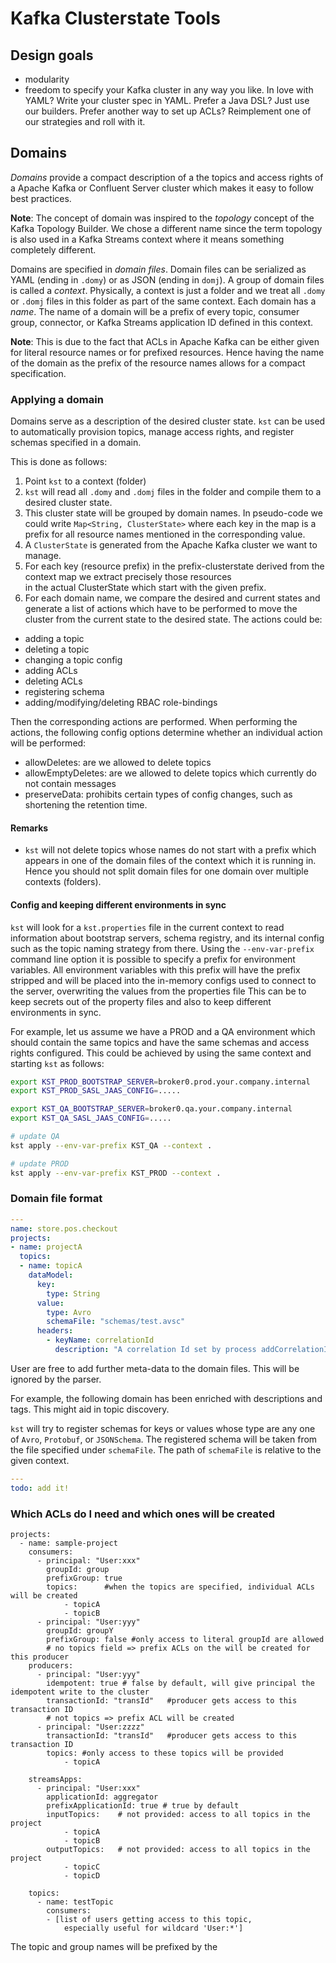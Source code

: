 # Kafka Clusterstate Tools

## Design goals
* modularity
* freedom to specify your Kafka cluster in any way you like. In love with YAML? Write your 
cluster spec in YAML. Prefer a Java DSL? Just use our builders. Prefer another way to set up
ACLs? Reimplement one of our strategies and roll with it.


## Domains

*Domains* provide a compact description of a the topics and access rights of a
Apache Kafka or Confluent Server cluster which makes it easy to follow best
practices.

**Note**: The concept of domain was inspired to the *topology* concept of
the Kafka Topology Builder. We chose a different name since the term topology is also used
in a Kafka Streams context where it means something completely different.

Domains are specified in *domain files*. 
Domain files can be serialized as YAML (ending in `.domy`) or as JSON (ending in `domj`).
A group of domain files is called a *context*.
Physically, a context is just a folder and we treat all `.domy` or `.domj` files in this folder as part of the same context.
Each domain has a *name*.
The name of a domain will be a prefix of every topic, consumer group, connector, or Kafka Streams application ID defined in this context.

**Note**: This is due to the fact that ACLs in Apache Kafka can be either given for literal resource names or for prefixed resources.
Hence having the name of the domain as the prefix of the resource names allows for a compact specification.


### Applying a domain

Domains serve as a description of the desired cluster state.
`kst` can be used to automatically provision topics, manage access rights, and register schemas specified in a domain.

This is done as follows:
1. Point `kst` to a context (folder)
1. `kst` will read all `.domy` and `.domj` files in the folder and compile them to a desired cluster state.
1. This cluster state will be grouped by domain names. In pseudo-code we could write `Map<String, ClusterState>` where each
key in the map is a prefix for all resource names mentioned in the corresponding value.
1. A `ClusterState` is generated from the Apache Kafka cluster we want to manage.
1. For each key (resource prefix) in the prefix-clusterstate derived from the context map we extract precisely those resources   
in the actual ClusterState which start with the given prefix.
1. For each domain name, we compare the desired and current states and generate a list of actions which have to be
performed to move the cluster from the current state to the desired state. The actions could be:
  - adding a topic
  - deleting a topic
  - changing a topic config
  - adding ACLs
  - deleting ACLs
  - registering schema
  - adding/modifying/deleting RBAC role-bindings
  
Then the corresponding actions are performed.
When performing the actions, the following config options determine whether an individual action will be performed:
  - allowDeletes: are we allowed to delete topics
  - allowEmptyDeletes: are we allowed to delete topics which currently do not contain messages
  - preserveData: prohibits certain types of config changes, such as shortening the retention time.

#### Remarks
- `kst` will not delete topics whose names do not start with a prefix which appears in one of the domain files of the context which it is running in.
Hence you should not split domain files for one domain over multiple contexts (folders).

#### Config and keeping different environments in sync
`kst` will look for a `kst.properties` file in the current context to read information about
bootstrap servers, schema registry, and its internal config such as the topic naming strategy from there.
Using the `--env-var-prefix` command line option it is possible to specify a 
prefix for environment variables.
All environment variables with this prefix will have the prefix stripped and will be
placed into the in-memory configs used to connect to the server, overwriting the values from the properties file
This can be to keep secrets out of the property files and also to keep different environments in sync.

For example, let us assume we have a PROD and a QA environment which should contain the same topics and 
have the same schemas and access rights configured. This could be achieved by using the same context and starting `kst` as 
follows:

```bash
export KST_PROD_BOOTSTRAP_SERVER=broker0.prod.your.company.internal
export KST_PROD_SASL_JAAS_CONFIG=.....

export KST_QA_BOOTSTRAP_SERVER=broker0.qa.your.company.internal
export KST_QA_SASL_JAAS_CONFIG=.....

# update QA
kst apply --env-var-prefix KST_QA --context .

# update PROD
kst apply --env-var-prefix KST_PROD --context .
```

### Domain file format

```yaml
---
name: store.pos.checkout
projects:
- name: projectA
  topics:
  - name: topicA
    dataModel:
      key:
        type: String
      value:
        type: Avro
        schemaFile: "schemas/test.avsc"
      headers:
        - keyName: correlationId
          description: "A correlation Id set by process addCorrelationId" 
```

User are free to add further meta-data to the domain files.
This will be ignored by the parser.

For example, the following domain has been enriched with descriptions and tags.
This might aid in topic discovery. 

`kst` will try to register schemas for keys or values whose type are any one of `Avro`, `Protobuf`, or `JSONSchema`.
The registered schema will be taken from the file specified under `schemaFile`.
The path of `schemaFile` is relative to the given context.

```yaml
---
todo: add it!
```

### Which ACLs do I need and which ones will be created

```
projects:
  - name: sample-project
    consumers:
      - principal: "User:xxx"
        groupId: group
        prefixGroup: true
        topics:      #when the topics are specified, individual ACLs will be created
            - topicA  
            - topicB
      - principal: "User:yyy"
        groupId: groupY
        prefixGroup: false #only access to literal groupId are allowed 
        # no topics field => prefix ACLs on the will be created for this producer
    producers:
      - principal: "User:yyy"
        idempotent: true # false by default, will give principal the idempotent write to the cluster
        transactionId: "transId"   #producer gets access to this transaction ID
        # not topics => prefix ACL will be created
      - principal: "User:zzzz"
        transactionId: "transId"   #producer gets access to this transaction ID
        topics: #only access to these topics will be provided
            - topicA

    streamsApps:
      - principal: "User:xxx"
        applicationId: aggregator
        prefixApplicationId: true # true by default
        inputTopics:    # not provided: access to all topics in the project
            - topicA
            - topicB
        outputTopics:   # not provided: access to all topics in the project
            - topicC
            - topicD   

    topics:
      - name: testTopic
        consumers: 
        - [list of users getting access to this topic, 
            especially useful for wildcard 'User:*']

```
The topic and group names will be prefixed by the 